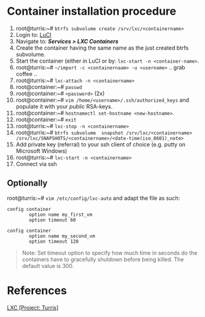# Container installation procedure

1. root@turris:~# `btrfs subvolume create /srv/lxc/<containername>`
2. Login to: [LuCI](192.168.1.1/cgi-bin/luci/)
3. Navigate to: ***Services > LXC Containers***
5. Create the container having the same name as the just created btrfs subvolume.
6. Start the container (either in LuCI or by: `lxc-start -n <container-name>`.
7. root@turris:~# `~/import -c <containernaam> -u <username>` .. grab coffee ..
8. root@turris:~# `lxc-attach -n <containername>`
9. root@container:~# `passwd`
10. root@container:~# `<password>` (2x)
11. root@container:~# `vim /home/<username>/.ssh/authorized_keys` and populate it with your *public* RSA-keys.
12. root@container:~# `hostnamectl set-hostname <new-hostname>`.
12. root@container:~# `exit`
13. root@turris:~# `lxc-stop -n <containername>`
15. root@turris:~# `btrfs subvolume  snapshot /srv/lxc/<containername> /srv/lxc/SNAPSHOTS/<containername>/<date-time(iso_8601)_note>`
16. Add private key (referral) to your ssh client of choice (e.g. putty on Microsoft Windows)
17. root@turris:~# `lxc-start -n <containername>`
18. Connect via ssh


## Optionally

root@turris:~# `vim /etc/config/lxc-auto` and adapt the file as such:

```
config container
        option name my_first_vm
        option timeout 60
        
config container
        option name my_second_vm
        option timeout 120
```
> Note: Set timeout option to specify how much time in seconds do the containers have to gracefully shutdown before being killed. The default value is 300. 


# References

[LXC [Project: Turris]][1]

<!-- REFERENCES -->
[1]:https://www.turris.cz/doc/en/howto/lxc
